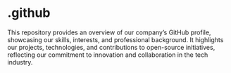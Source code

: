 # .github
This repository provides an overview of our company’s GitHub profile, showcasing our skills, interests, and professional background. It highlights our projects, technologies, and contributions to open-source initiatives, reflecting our commitment to innovation and collaboration in the tech industry.
